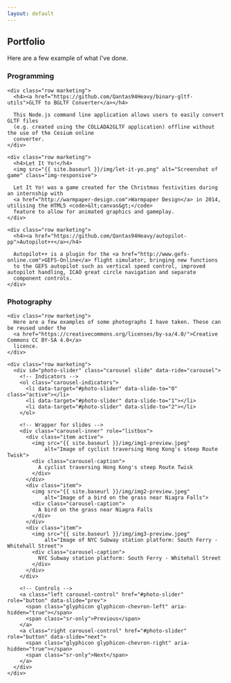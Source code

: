 ```yaml
---
layout: default
---
```


## Portfolio

<p>Here are a few example of what I've done.</p>

<div class="row">
  <div class="col-lg-6">
    <h3>Programming</h3>

    <div class="row marketing">
      <h4><a href="https://github.com/Qantas94Heavy/binary-gltf-utils">GLTF to BGLTF Converter</a></h4>

      This Node.js command line application allows users to easily convert GLTF files
      (e.g. created using the COLLADA2GLTF application) offline without the use of the Cesium online
      converter.
    </div>

    <div class="row marketing">
      <h4>Let It Yo!</h4>
      <img src="{{ site.baseurl }}/img/let-it-yo.png" alt="Screenshot of game" class="img-responsive">

      Let It Yo! was a game created for the Christmas festivities during an internship with
      <a href="http://warmpaper-design.com">Warmpaper Design</a> in 2014, utilising the HTML5 <code>&lt;canvas&gt;</code>
      feature to allow for animated graphics and gameplay.
    </div>

    <div class="row marketing">
      <h4><a href="https://github.com/Qantas94Heavy/autopilot-pp">Autopilot++</a></h4>

      Autopilot++ is a plugin for the <a href="http://www.gefs-online.com">GEFS-Online</a> flight simulator, bringing new functions
      to the GEFS autopilot such as vertical speed control, improved autopilot handling, ICAO great circle navigation and separate
      component controls.
    </div>
  </div>

  <div class="col-lg-6">
    <h3>Photography</h3>

    <div class="row marketing">
      Here are a few examples of some photographs I have taken. These can be reused under the
      <a href="https://creativecommons.org/licenses/by-sa/4.0/">Creative Commons CC BY-SA 4.0</a>
      licence.
    </div>

    <div class="row marketing">
      <div id="photo-slider" class="carousel slide" data-ride="carousel">
        <!-- Indicators -->
        <ol class="carousel-indicators">
          <li data-target="#photo-slider" data-slide-to="0" class="active"></li>
          <li data-target="#photo-slider" data-slide-to="1"></li>
          <li data-target="#photo-slider" data-slide-to="2"></li>
        </ol>

        <!-- Wrapper for slides -->
        <div class="carousel-inner" role="listbox">
          <div class="item active">
            <img src="{{ site.baseurl }}/img/img1-preview.jpeg"
                alt="Image of cyclist traversing Hong Kong's steep Route Twisk">
            <div class="carousel-caption">
              A cyclist traversing Hong Kong's steep Route Twisk
            </div>
          </div>
          <div class="item">
            <img src="{{ site.baseurl }}/img/img2-preview.jpeg"
                alt="Image of a bird on the grass near Niagra Falls">
            <div class="carousel-caption">
              A bird on the grass near Niagra Falls
            </div>
          </div>
          <div class="item">
            <img src="{{ site.baseurl }}/img/img3-preview.jpeg"
                alt="Image of NYC Subway station platform: South Ferry - Whitehall Street">
            <div class="carousel-caption">
              NYC Subway station platform: South Ferry - Whitehall Street
            </div>
          </div>
        </div>

        <!-- Controls -->
        <a class="left carousel-control" href="#photo-slider" role="button" data-slide="prev">
          <span class="glyphicon glyphicon-chevron-left" aria-hidden="true"></span>
          <span class="sr-only">Previous</span>
        </a>
        <a class="right carousel-control" href="#photo-slider" role="button" data-slide="next">
          <span class="glyphicon glyphicon-chevron-right" aria-hidden="true"></span>
          <span class="sr-only">Next</span>
        </a>
      </div>
    </div>
  </div>
</div>
